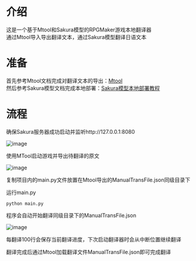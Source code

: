 # 介绍
这是一个基于Mtool和Sakura模型的RPGMaker游戏本地翻译器  
通过Mtool导入导出翻译文本，通过Sakura模型翻译日语文本  
# 准备
首先参考Mtool文档完成对翻译文本的导出：[Mtool](https://afdian.net/a/AdventCirno)  
然后参考Sakura模型文档完成本地部署：[Sakura模型本地部署教程](https://books.fishhawk.top/forum/656d60530286f15e3384fcf8)  
# 流程
确保Sakura服务器成功启动并监听http://127.0.0.1:8080  

![image](https://github.com/fkiliver/SakuraTranslator/assets/48873439/a69e74a6-f789-4de2-9ce5-d73209f2843c)

使用MTool启动游戏并导出待翻译的原文  

![image](https://github.com/fkiliver/SakuraTranslator/assets/48873439/bc00335f-751e-4252-98bc-8b807640c400)

复制项目内的main.py文件放置在Mtool导出的ManualTransFile.json同级目录下  

运行main.py
```
python main.py
```
程序会自动开始翻译同级目录下的ManualTransFile.json  

![image](https://github.com/fkiliver/SakuraTranslator/assets/48873439/8699c9c8-ba52-43af-8a42-c86686340ff1)

每翻译100行会保存当前翻译进度，下次启动翻译器时会从中断位置继续翻译

翻译完成后通过Mtool加载翻译文件ManualTransFile.json即可完成翻译  
